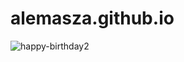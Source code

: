 # alemasza.github.io
![happy-birthday2](https://github.com/alemasza/alemasza.github.io/assets/159007550/3e079d6f-c94d-46ff-903c-7fdbea50a357)
